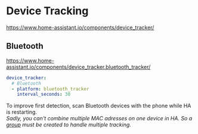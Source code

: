 # Device Tracking
https://www.home-assistant.io/components/device_tracker/

## Bluetooth
https://www.home-assistant.io/components/device_tracker.bluetooth_tracker/
````yaml
device_tracker:
  # Bluetooth
  - platform: bluetooth_tracker
    interval_seconds: 30
````

To improve first detection, scan Bluetooth devices with the phone while HA is restarting.  
_Sadly, you can't combine multiple MAC adresses on one device in HA. So a _[group](https://www.home-assistant.io/components/group/)_ must be created to handle multiple tracking._